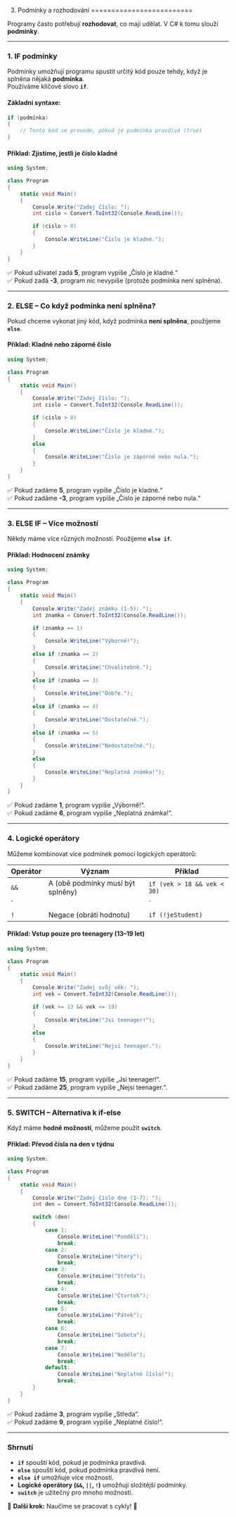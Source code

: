 3. Podmínky a rozhodování
=========================

Programy často potřebují **rozhodovat**, co mají udělat. V C# k tomu slouží **podmínky**.  

---

### **1. IF podmínky**  
Podmínky umožňují programu spustit určitý kód pouze tehdy, když je splněna nějaká **podmínka**.  
Používáme klíčové slovo **`if`**.

#### **Základní syntaxe:**
```csharp
if (podmínka)
{
    // Tento kód se provede, pokud je podmínka pravdivá (true)
}
```

#### **Příklad: Zjistíme, jestli je číslo kladné**
```csharp
using System;

class Program
{
    static void Main()
    {
        Console.Write("Zadej číslo: ");
        int cislo = Convert.ToInt32(Console.ReadLine());

        if (cislo > 0)
        {
            Console.WriteLine("Číslo je kladné.");
        }
    }
}
```
✅ Pokud uživatel zadá **5**, program vypíše „Číslo je kladné.“  
✅ Pokud zadá **-3**, program nic nevypíše (protože podmínka není splněna).  

---

### **2. ELSE – Co když podmínka není splněna?**  
Pokud chceme vykonat jiný kód, když podmínka **není splněna**, použijeme **`else`**.

#### **Příklad: Kladné nebo záporné číslo**
```csharp
using System;

class Program
{
    static void Main()
    {
        Console.Write("Zadej číslo: ");
        int cislo = Convert.ToInt32(Console.ReadLine());

        if (cislo > 0)
        {
            Console.WriteLine("Číslo je kladné.");
        }
        else
        {
            Console.WriteLine("Číslo je záporné nebo nula.");
        }
    }
}
```
✅ Pokud zadáme **5**, program vypíše „Číslo je kladné.“  
✅ Pokud zadáme **-3**, program vypíše „Číslo je záporné nebo nula.“  

---

### **3. ELSE IF – Více možností**  
Někdy máme více různých možností. Použijeme **`else if`**.

#### **Příklad: Hodnocení známky**
```csharp
using System;

class Program
{
    static void Main()
    {
        Console.Write("Zadej známku (1-5): ");
        int znamka = Convert.ToInt32(Console.ReadLine());

        if (znamka == 1)
        {
            Console.WriteLine("Výborně!");
        }
        else if (znamka == 2)
        {
            Console.WriteLine("Chvalitebně.");
        }
        else if (znamka == 3)
        {
            Console.WriteLine("Dobře.");
        }
        else if (znamka == 4)
        {
            Console.WriteLine("Dostatečně.");
        }
        else if (znamka == 5)
        {
            Console.WriteLine("Nedostatečně.");
        }
        else
        {
            Console.WriteLine("Neplatná známka!");
        }
    }
}
```
✅ Pokud zadáme **1**, program vypíše „Výborně!“.  
✅ Pokud zadáme **6**, program vypíše „Neplatná známka!“.  

---

### **4. Logické operátory**  
Můžeme kombinovat více podmínek pomocí logických operátorů:  

| Operátor | Význam | Příklad |
|----------|--------|---------|
| `&&` | A (obě podmínky musí být splněny) | `if (vek > 18 && vek < 30)` |
| `||` | Nebo (stačí, aby jedna podmínka byla splněna) | `if (vek < 10 || vek > 60)` |
| `!` | Negace (obrátí hodnotu) | `if (!jeStudent)` |

#### **Příklad: Vstup pouze pro teenagery (13–19 let)**
```csharp
using System;

class Program
{
    static void Main()
    {
        Console.Write("Zadej svůj věk: ");
        int vek = Convert.ToInt32(Console.ReadLine());

        if (vek >= 13 && vek <= 19)
        {
            Console.WriteLine("Jsi teenager!");
        }
        else
        {
            Console.WriteLine("Nejsi teenager.");
        }
    }
}
```
✅ Pokud zadáme **15**, program vypíše „Jsi teenager!“.  
✅ Pokud zadáme **25**, program vypíše „Nejsi teenager.“.  

---

### **5. SWITCH – Alternativa k if-else**  
Když máme **hodně možností**, můžeme použít **`switch`**.  

#### **Příklad: Převod čísla na den v týdnu**
```csharp
using System;

class Program
{
    static void Main()
    {
        Console.Write("Zadej číslo dne (1-7): ");
        int den = Convert.ToInt32(Console.ReadLine());

        switch (den)
        {
            case 1:
                Console.WriteLine("Pondělí");
                break;
            case 2:
                Console.WriteLine("Úterý");
                break;
            case 3:
                Console.WriteLine("Středa");
                break;
            case 4:
                Console.WriteLine("Čtvrtek");
                break;
            case 5:
                Console.WriteLine("Pátek");
                break;
            case 6:
                Console.WriteLine("Sobota");
                break;
            case 7:
                Console.WriteLine("Neděle");
                break;
            default:
                Console.WriteLine("Neplatné číslo!");
                break;
        }
    }
}
```
✅ Pokud zadáme **3**, program vypíše „Středa“.  
✅ Pokud zadáme **9**, program vypíše „Neplatné číslo!“.  

---

### **Shrnutí**  
- **`if`** spouští kód, pokud je podmínka pravdivá.  
- **`else`** spouští kód, pokud podmínka pravdivá není.  
- **`else if`** umožňuje více možností.  
- **Logické operátory (`&&`, `||`, `!`)** umožňují složitější podmínky.  
- **`switch`** je užitečný pro mnoho možností.  

🔹 **Další krok:** Naučíme se pracovat s cykly! 🚀